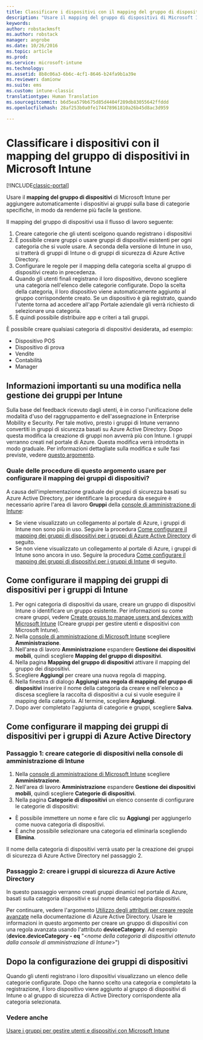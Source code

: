 ```yaml
---
title: Classificare i dispositivi con il mapping del gruppo di dispositivi | Documentazione Microsoft
description: "Usare il mapping del gruppo di dispositivi di Microsoft Intune per raggruppare i dispositivi in categorie specifiche in modo da renderne più facile la gestione."
keywords: 
author: robstackmsft
ms.author: robstack
manager: angrobe
ms.date: 10/26/2016
ms.topic: article
ms.prod: 
ms.service: microsoft-intune
ms.technology: 
ms.assetid: 8b8c06a3-6b6c-4cf1-8646-b24fa9b1a39e
ms.reviewer: damionw
ms.suite: ems
ms.custom: intune-classic
translationtype: Human Translation
ms.sourcegitcommit: b6d5ea579b675d85d4404f289db83055642ffddd
ms.openlocfilehash: 28af253b0a0fe174478961810a26b45d8ac3d959

---
```


# <a name="categorize-devices-with-device-group-mapping-in-microsoft-intune"></a>Classificare i dispositivi con il mapping del gruppo di dispositivi in Microsoft Intune

[!INCLUDE[classic-portal](../includes/classic-portal.md)]

Usare il **mapping del gruppo di dispositivi** di Microsoft Intune per aggiungere automaticamente i dispositivi ai gruppi sulla base di categorie specifiche, in modo da renderne più facile la gestione. 

Il mapping del gruppo di dispositivi usa il flusso di lavoro seguente:
1. Creare categorie che gli utenti scelgono quando registrano i dispositivi
2. È possibile creare gruppi o usare gruppi di dispositivi esistenti per ogni categoria che si vuole usare. A seconda della versione di Intune in uso, si tratterà di gruppi di Intune o di gruppi di sicurezza di Azure Active Directory.
2. Configurare le regole per il mapping della categoria scelta al gruppo di dispositivi creato in precedenza.
3. Quando gli utenti finali registrano il loro dispositivo, devono scegliere una categoria nell'elenco delle categorie configurate. Dopo la scelta della categoria, il loro dispositivo viene automaticamente aggiunto al gruppo corrispondente creato. Se un dispositivo è già registrato, quando l'utente torna ad accedere all'app Portale aziendale gli verrà richiesto di selezionare una categoria.
4. È quindi possibile distribuire app e criteri a tali gruppi.

È possibile creare qualsiasi categoria di dispositivi desiderata, ad esempio:
* Dispositivo POS
* Dispositivo di prova
* Vendite
* Contabilità
* Manager

## <a name="important-information-about-a-change-in-group-management-for-intune"></a>Informazioni importanti su una modifica nella gestione dei gruppi per Intune

Sulla base del feedback ricevuto dagli utenti, è in corso l'unificazione delle modalità d'uso del raggruppamento e dell'assegnazione in Enterprise Mobility e Security. Per tale motivo, presto i gruppi di Intune verranno convertiti in gruppi di sicurezza basati su Azure Active Directory. Dopo questa modifica la creazione di gruppi non avverrà più con Intune. I gruppi verranno creati nel portale di Azure. Questa modifica verrà introdotta in modo graduale. Per informazioni dettagliate sulla modifica e sulle fasi previste, vedere [questo argomento](use-groups-to-manage-users-and-devices-with-microsoft-intune.md).

### <a name="which-procedure-in-this-topic-should-you-use-to-configure-device-group-mapping"></a>Quale delle procedure di questo argomento usare per configurare il mapping dei gruppi di dispositivi?

A causa dell'implementazione graduale dei gruppi di sicurezza basati su Azure Active Directory, per identificare la procedura da eseguire è necessario aprire l'area di lavoro **Gruppi** della [console di amministrazione di Intune](https://manage.microsoft.com):

-  Se viene visualizzato un collegamento al portale di Azure, i gruppi di Intune non sono più in uso. Seguire la procedura [Come configurare il mapping dei gruppi di dispositivi per i gruppi di Azure Active Directory](/intune/deploy-use/categorize-devices-with-device-group-mapping-in-microsoft-intune#how-to-configure-device-group-mapping-for-azure-active-directory-groups) di seguito.
-  Se non viene visualizzato un collegamento al portale di Azure, i gruppi di Intune sono ancora in uso. Seguire la procedura [Come configurare il mapping dei gruppi di dispositivi per i gruppi di Intune](/intune/deploy-use/categorize-devices-with-device-group-mapping-in-microsoft-intune#how-to-configure-device-group-mapping-for-intune-groups) di seguito.

## <a name="how-to-configure-device-group-mapping-for-intune-groups"></a>Come configurare il mapping dei gruppi di dispositivi per i gruppi di Intune
1. Per ogni categoria di dispositivi da usare, creare un gruppo di dispositivi Intune o identificare un gruppo esistente. Per informazioni su come creare gruppi, vedere [Create groups to manage users and devices with Microsoft Intune](use-groups-to-manage-users-and-devices-with-microsoft-intune.md) (Creare gruppi per gestire utenti e dispositivi con Microsoft Intune).
2. Nella [console di amministrazione di Microsoft Intune](https://manage.microsoft.com) scegliere **Amministrazione**.
3. Nell'area di lavoro **Amministrazione** espandere **Gestione dei dispositivi mobili**, quindi scegliere **Mapping del gruppo di dispositivi**.
4. Nella pagina **Mapping del gruppo di dispositivi** attivare il mapping del gruppo dei dispositivi.
5. Scegliere **Aggiungi** per creare una nuova regola di mapping.
6. Nella finestra di dialogo **Aggiungi una regola di mapping del gruppo di dispositivi** inserire il nome della categoria da creare e nell'elenco a discesa scegliere la raccolta di dispositivi a cui si vuole eseguire il mapping della categoria. Al termine, scegliere **Aggiungi**.
7. Dopo aver completato l'aggiunta di categorie e gruppi, scegliere **Salva**.



## <a name="how-to-configure-device-group-mapping-for-azure-active-directory-groups"></a>Come configurare il mapping dei gruppi di dispositivi per i gruppi di Azure Active Directory

### <a name="step-1---create-device-categories-in-the-intune-administration-console"></a>Passaggio 1: creare categorie di dispositivi nella console di amministrazione di Intune
1. Nella [console di amministrazione di Microsoft Intune](https://manage.microsoft.com) scegliere **Amministrazione**.
3. Nell'area di lavoro **Amministrazione** espandere **Gestione dei dispositivi mobili**, quindi scegliere **Categorie di dispositivi**.
4. Nella pagina **Categorie di dispositivi** un elenco consente di configurare le categorie di dispositivi: 
- È possibile immettere un nome e fare clic su **Aggiungi** per aggiungerlo come nuova categoria di dispositivi.
- È anche possibile selezionare una categoria ed eliminarla scegliendo **Elimina**.

Il nome della categoria di dispositivi verrà usato per la creazione dei gruppi di sicurezza di Azure Active Directory nel passaggio 2.

### <a name="step-2---create-azure-active-directory-security-groups"></a>Passaggio 2: creare i gruppi di sicurezza di Azure Active Directory

In questo passaggio verranno creati gruppi dinamici nel portale di Azure, basati sulla categoria dispositivi e sul nome della categoria dispositivi.

Per continuare, vedere l'argomento [Utilizzo degli attributi per creare regole avanzate](https://azure.microsoft.com/en-us/documentation/articles/active-directory-accessmanagement-groups-with-advanced-rules/#using-attributes-to-create-rules-for-device-objects) nella documentazione di Azure Active Directory.
Usare le informazioni in questo argomento per creare un gruppo di dispositivi con una regola avanzata usando l'attributo **deviceCategory**.
Ad esempio (**device.deviceCategory - eq** "<*nome della categoria di dispositivi ottenuto dalla console di amministrazione di Intune*>")


## <a name="after-you-configure-device-groups"></a>Dopo la configurazione dei gruppi di dispositivi

Quando gli utenti registrano i loro dispositivi visualizzano un elenco delle categorie configurate. Dopo che hanno scelto una categoria e completato la registrazione, il loro dispositivo viene aggiunto al gruppo di dispositivi di Intune o al gruppo di sicurezza di Active Directory corrispondente alla categoria selezionata.

### <a name="see-also"></a>Vedere anche
[Usare i gruppi per gestire utenti e dispositivi con Microsoft Intune](use-groups-to-manage-users-and-devices-with-microsoft-intune.md)



<!--HONumber=Dec16_HO2-->


